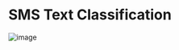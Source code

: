 # SMS Text Classification
![image](https://github.com/user-attachments/assets/5f109641-73e6-4505-9ccf-17514859d5df)
